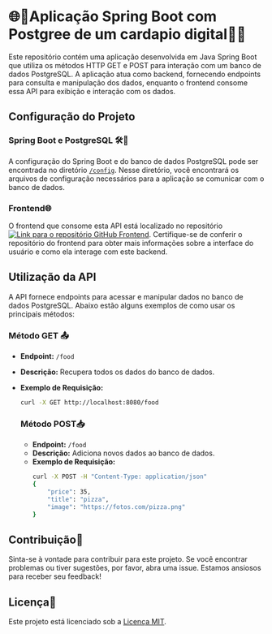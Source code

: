 # 🌐🍔Aplicação Spring Boot com Postgree de um cardapio digital🍕🌟

Este repositório contém uma aplicação desenvolvida em Java Spring Boot que utiliza os métodos HTTP GET e POST para interação com um banco de dados PostgreSQL. A aplicação atua como backend, fornecendo endpoints para consulta e manipulação dos dados, enquanto o frontend consome essa API para exibição e interação com os dados.

## Configuração do Projeto

### Spring Boot e PostgreSQL 🛠️🐘

A configuração do Spring Boot e do banco de dados PostgreSQL pode ser encontrada no diretório [`/config`](/config). Nesse diretório, você encontrará os arquivos de configuração necessários para a aplicação se comunicar com o banco de dados.

### Frontend🌐

O frontend que consome esta API está localizado no repositório [![Link para o repositório GitHub Frontend](https://img.shields.io/badge/Link%20para%20o%20reposit%C3%B3rio%20GitHub%20Frontend-informational)](https://github.com/MateusVergennes/cardapio_Frontend-with-ReactVite_Axios_TypeScript). Certifique-se de conferir o repositório do frontend para obter mais informações sobre a interface do usuário e como ela interage com este backend.



## Utilização da API

A API fornece endpoints para acessar e manipular dados no banco de dados PostgreSQL. Abaixo estão alguns exemplos de como usar os principais métodos:

### Método GET 📤

- **Endpoint:** `/food`
- **Descrição:** Recupera todos os dados do banco de dados.
- **Exemplo de Requisição:**
  ```bash
  curl -X GET http://localhost:8080/food
  ```
  ### Método POST📥

  - **Endpoint:** `/food`
  - **Descrição:** Adiciona novos dados ao banco de dados.
  - **Exemplo de Requisição:**
    ```bash
    curl -X POST -H "Content-Type: application/json"
    {
        "price": 35,
        "title": "pizza",
        "image": "https://fotos.com/pizza.png"
    }
    ```
## Contribuição🤝

Sinta-se à vontade para contribuir para este projeto. Se você encontrar problemas ou tiver sugestões, por favor, abra uma issue. Estamos ansiosos para receber seu feedback!

## Licença📜

Este projeto está licenciado sob a [Licença MIT](LICENSE).
